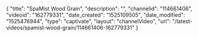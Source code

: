 {
    "title": "SpaMist Wood Grain",
    "description": "",
    "channelid": "114661406",
    "videoid": "162779331",
    "date_created": "1525109505",
    "date_modified": "1525476944",
    "type": "captivate",
    "layout": "channelVideo",
    "url": "\/latest-videos\/spamist-wood-grain\/114661406-162779331"
}